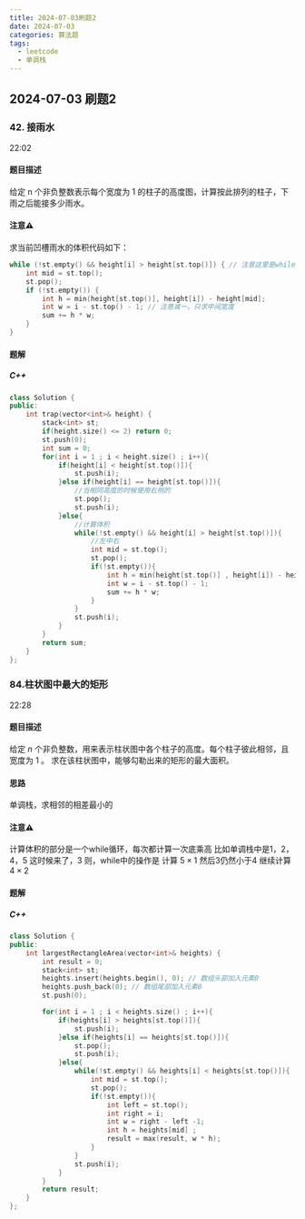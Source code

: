 ```yaml
---
title: 2024-07-03刷题2
date: 2024-07-03
categories: 算法题
tags:
  - leetcode
  - 单调栈
---
```

## 2024-07-03 刷题2
### 42. 接雨水
22:02
#### 题目描述
给定 n 个非负整数表示每个宽度为 1 的柱子的高度图，计算按此排列的柱子，下雨之后能接多少雨水。
#### 注意⚠️
求当前凹槽雨水的体积代码如下：
```C++
while (!st.empty() && height[i] > height[st.top()]) { // 注意这里是while，持续跟新栈顶元素
    int mid = st.top();
    st.pop();
    if (!st.empty()) {
        int h = min(height[st.top()], height[i]) - height[mid];
        int w = i - st.top() - 1; // 注意减一，只求中间宽度
        sum += h * w;
    }
}
```

#### 题解
##### C++
```C++
class Solution {
public:
    int trap(vector<int>& height) {
        stack<int> st;
        if(height.size() <= 2) return 0;
        st.push(0);
        int sum = 0;
        for(int i = 1 ; i < height.size() ; i++){
            if(height[i] < height[st.top()]){
                st.push(i);
            }else if(height[i] == height[st.top()]){
                //当相同高度的时候使用右侧的
                st.pop();
                st.push(i);
            }else{
                //计算体积
                while(!st.empty() && height[i] > height[st.top()]){
                    //左中右
                    int mid = st.top();
                    st.pop();
                    if(!st.empty()){
                        int h = min(height[st.top()] , height[i]) - height[mid];
                        int w = i - st.top() - 1;
                        sum += h * w;
                    }
                }
                st.push(i);
            }
        }
        return sum;
    }
};
```


### 84.柱状图中最大的矩形
22:28
#### 题目描述
给定 _n_ 个非负整数，用来表示柱状图中各个柱子的高度。每个柱子彼此相邻，且宽度为 1 。
求在该柱状图中，能够勾勒出来的矩形的最大面积。
#### 思路
单调栈，求相邻的相差最小的
#### 注意⚠️
计算体积的部分是一个while循环，每次都计算一次底乘高
比如单调栈中是1，2，4，5 这时候来了，3
则，while中的操作是
计算  $5 \times 1$
然后3仍然小于4 继续计算 $4 \times 2$
#### 题解
##### C++
```C++
class Solution {
public:
    int largestRectangleArea(vector<int>& heights) {
        int result = 0;
        stack<int> st;
        heights.insert(heights.begin(), 0); // 数组头部加入元素0
        heights.push_back(0); // 数组尾部加入元素0
        st.push(0);

        for(int i = 1 ; i < heights.size() ; i++){
            if(heights[i] > heights[st.top()]){
                st.push(i);
            }else if(heights[i] == heights[st.top()]){
                st.pop();
                st.push(i);
            }else{
                while(!st.empty() && heights[i] < heights[st.top()]){
                    int mid = st.top();
                    st.pop();
                    if(!st.empty()){
                        int left = st.top();
                        int right = i;
                        int w = right - left -1;
                        int h = heights[mid] ;
                        result = max(result, w * h);
                    }
                }
                st.push(i);
            }
        }
        return result;
    }
};
```


